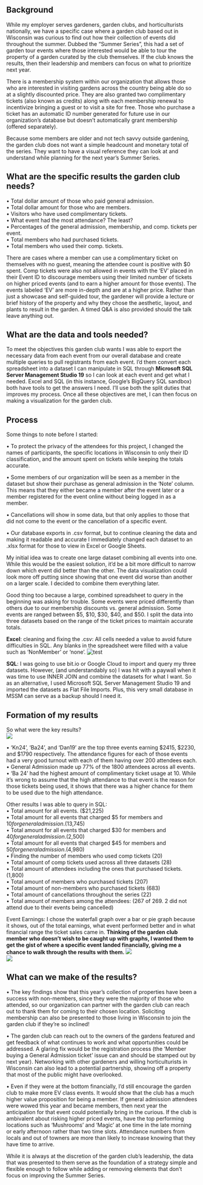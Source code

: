 Background
-
While my employer serves gardeners, garden clubs, and horticulturists nationally, we have a specific case where a garden club based out in Wisconsin was curious to find out how their collection of events did throughout the summer. Dubbed the “Summer Series”, this had a set of garden tour events where those interested would be able to tour the property of a garden curated by the club themselves. If the club knows the results, then their leadership and members can focus on what to prioritize next year. 

There is a membership system within our organization that allows those who are interested in visiting gardens across the country being able do so at a slightly discounted price. They are also granted two complimentary tickets (also known as credits) along with each membership renewal to incentivize bringing a guest or to visit a site for free. Those who purchase a ticket has an automatic ID number generated for future use in our organization’s database but doesn’t automatically grant membership (offered separately).  

Because some members are older and not tech savvy outside gardening, the garden club does not want a simple headcount and monetary total of the series. They want to have a visual reference they can look at and understand while planning for the next year’s Summer Series. 

What are the specific results the garden club needs?
---
•	Total dollar amount of those who paid general admission. </br>
•	Total dollar amount for those who are members. </br>
•	Visitors who have used complimentary tickets. </br>
•	What event had the most attendance? The least? </br>
•	Percentages of the general admission, membership, and comp. tickets per event.</br>
•	Total members who had purchased tickets.</br>
•	Total members who used their comp. tickets.</br>


There are cases where a member can use a complimentary ticket on themselves with no guest, meaning the attendee count is positive with $0 spent. Comp tickets were also not allowed in events with the ‘EV’ placed in their Event ID to discourage members using their limited number of tickets on higher priced events (and to earn a higher amount for those events).
The events labeled ‘EV’ are more in-depth and are at a higher price. Rather than just a showcase and self-guided tour, the gardener will provide a lecture or brief history of the property and why they chose the aesthetic, layout, and plants to result in the garden. A timed Q&A is also provided should the talk leave anything out. 
 

What are the data and tools needed?
---
To meet the objectives this garden club wants I was able to export the necessary data from each event from our overall database and create multiple queries to pull registrants from each event. I’d them convert each spreadsheet into a dataset I can manipulate in SQL through <b>Microsoft SQL Server Management Studio 19</b> so I can look at each event and get what I needed. Excel and SQL (in this instance, Google’s BigQuery SQL sandbox) both have tools to get the answers I need. I’ll use both the split duties that improves my process. Once all these objectives are met, I can then focus on making a visualization for the garden club.

Process
---
Some things to note before I started:</br>

•	To protect the privacy of the attendees for this project, I changed the names of participants, the specific locations in Wisconsin to only their ID classification, and the amount spent on tickets while keeping the totals accurate.</br>

•	Some members of our organization will be seen as a member in the dataset but show their purchase as general admission in the ‘Note’ column. This means that they either became a member after the event later or a member registered for the event online without being logged in as a member. </br>

•	Cancellations will show in some data, but that only applies to those that did not come to the event or the cancellation of a specific event.</br>

•	Our database exports in .csv format, but to continue cleaning the data and making it readable and accurate I immediately changed each dataset to an .xlsx format for those to view in Excel or Google Sheets. </br>


My initial idea was to create one large dataset combining all events into one. While this would be the easiest solution, it’d be a bit more difficult to narrow down which event did better than the other.  The data visualization could look more off putting since showing that one event did worse than another on a larger scale.  I decided to combine them everything later. 

Good thing too because a large, combined spreadsheet to query in the beginning was asking for trouble. Some events were priced differently than others due to our membership discounts vs. general admission. Some events are ranged between $5, $10, $30, $40, and $50. I split the data into three datasets based on the range of the ticket prices to maintain accurate totals.

<b>Excel</b>: cleaning and fixing the .csv: All cells needed a value to avoid future difficulties in SQL. Any blanks in the spreadsheet were filled with a value such as ‘NonMember’ or ‘none’.
![test](https://github.com/jevmax/Garden-Club-Data-Collection/blob/main/images/sql_1_1.png?raw=true)

 
<b>SQL</b>: I was going to use bit.io or Google Cloud to import and query my three datasets. However, (and understandably so) I was hit with a paywall when it was time to use INNER JOIN and combine the datasets for what I want. So as an alternative, I used Microsoft SQL Server Management Studio 19 and imported the datasets as Flat File Imports. Plus, this very small database in MSSM can serve as a backup should I need it.
 

Formation of my results 
---
So what were the key results?</br>
![](https://github.com/jevmax/Garden-Club-Data-Collection/blob/main/images/visuals_sample.png?raw=true)

•	‘Kn24’, ‘Ba24’, and ‘Dan19’ are the top three events earning $2415, $2230, and $1790 respectively. The attendance figures for each of those events had a very good turnout with each of them having over 200 attendees each.</br>
•	General Admission made up 77% of the 1800 attendees across all events. </br>
•	‘Ba 24’ had the highest amount of complimentary ticket usage at 10. While it’s wrong to assume that the high attendance to that event is the reason for those tickets being used, it shows that there was a higher chance for them to be used due to the high attendance. </br>

Other results I was able to query in SQL:</br>
•	Total amount for all events. ($21,225)</br>
•	Total amount for all events that charged $5 for members and $10 for general admission. ($13,745)</br>
•	Total amount for all events that charged $30 for members and $40 for general admission. ($2,500)</br>
•	Total amount for all events that charged $45 for members and $50 for general admission. ($4,980)</br>
•	Finding the number of members who used comp tickets (20)</br>
•	Total amount of comp tickets used across all three datasets (28)</br>
•	Total amount of attendees including the ones that purchased tickets. (1,800)</br>
•	Total amount of members who purchased tickets (207)</br>
•	Total amount of non-members who purchased tickets (683)</br>
•	Total amount of cancellations throughout the series (22)</br>
•	Total amount of members among the attendees:
(267 of 269. 2 did not attend due to their events being cancelled)</br>


Event Earnings: I chose the waterfall graph over a bar or pie graph because it shows, out of the total earnings, what event performed better and in what financial range the ticket sales came in. <b> Thinking of the garden club member who doesn’t wish to be caught up with graphs, I wanted them to get the gist of where a specific event landed financially, giving me a chance to walk through the results with them. </b>
![](https://github.com/jevmax/Garden-Club-Data-Collection/blob/main/images/sql_1_2.png?raw=true)
</br>
![](https://github.com/jevmax/Garden-Club-Data-Collection/blob/main/images/sql_1_4.png?raw=true)
</br>

What can we make of the results?
---
• The key findings show that this year’s collection of properties have been a success with non-members, since they were the majority of those who attended, so our organization can partner with the garden club can reach out to thank them for coming to their chosen location. Soliciting membership can also be presented to those living in Wisconsin to join the garden club if they’re so inclined!</br>

• The garden club can reach out to the owners of the gardens featured and get feedback of what continues to work and what opportunities could be addressed.  A glaring fix would be the registration process (the ‘Member buying a General Admission ticket’ issue can and should be stamped out by next year).  Networking with other gardeners and willing horticulturists in Wisconsin can also lead to a potential partnership, showing off a property that most of the public might have overlooked.</br> 

• Even if they were at the bottom financially, I’d still encourage the garden club to make more EV class events. It would show that the club has a much higher value proposition for being a member. If general admission attendees were wowed this year and became members, then next year the anticipation for that event could potentially bring in the curious. If the club is ambivalent about risking higher priced events, have the top performing locations such as ‘Mushrooms’ and ‘Magic’ at one time in the late morning or early afternoon rather than two time slots. Attendance numbers from locals and out of towners are more than likely to increase knowing that they have time to arrive.</br>

While it is always at the discretion of the garden club’s leadership, the data that was presented to them serve as the foundation of a strategy simple and flexible enough to follow while adding or removing elements that don’t focus on improving the Summer Series.</br>

